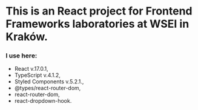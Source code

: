 # This is an React project for Frontend Frameworks laboratories at WSEI in Kraków. 
### I use here: 
- React v.17.0.1,
- TypeScript v.4.1.2,
- Styled Components v.5.2.1.,
- @types/react-router-dom,
- react-router-dom,
- react-dropdown-hook.
